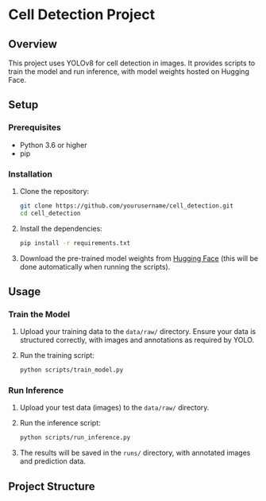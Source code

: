 # Cell Detection Project

## Overview
This project uses YOLOv8 for cell detection in images. It provides scripts to train the model and run inference, with model weights hosted on Hugging Face.

## Setup

### Prerequisites
- Python 3.6 or higher
- pip

### Installation
1. Clone the repository:
    ```bash
    git clone https://github.com/yourusername/cell_detection.git
    cd cell_detection
    ```

2. Install the dependencies:
    ```bash
    pip install -r requirements.txt
    ```

3. Download the pre-trained model weights from [Hugging Face](https://huggingface.co/YasinShokrollahi/cell-detection/resolve/main/best.pt?download=true) (this will be done automatically when running the scripts).

## Usage

### Train the Model
1. Upload your training data to the `data/raw/` directory. Ensure your data is structured correctly, with images and annotations as required by YOLO.

2. Run the training script:
    ```bash
    python scripts/train_model.py
    ```

### Run Inference
1. Upload your test data (images) to the `data/raw/` directory.

2. Run the inference script:
    ```bash
    python scripts/run_inference.py
    ```

3. The results will be saved in the `runs/` directory, with annotated images and prediction data.

## Project Structure
